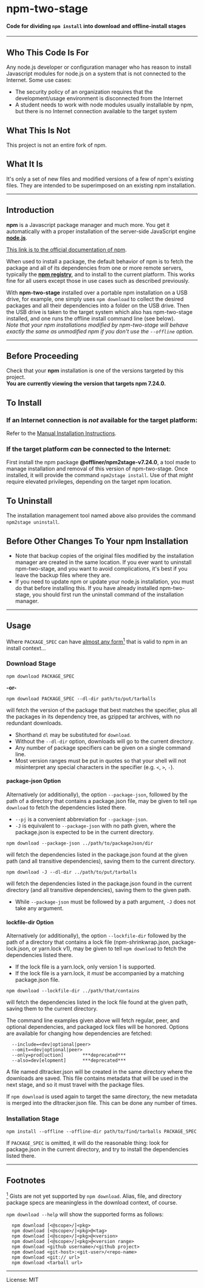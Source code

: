 # npm-two-stage
#### Code for dividing `npm install` into download and offline-install stages

_________________________

## Who This Code Is For
Any node.js developer or configuration manager who has reason to install
Javascript modules for node.js on a system that is not connected to the
Internet. Some use cases:
- The security policy of an organization requires that the development/usage
 environment is disconnected from the Internet
- A student needs to work with node modules usually installable by npm, but
 there is no Internet connection available to the target system

## What This Is Not
This project is not an entire fork of npm.
## What It Is
It's only a set of new files and modified versions of a few of npm's
existing files. They are intended to be superimposed on an existing
npm installation.
_________________________

## Introduction
**npm** is a Javascript package manager and much more. You get it automatically
with a proper installation of the server-side JavaScript engine
**[node.js](http://nodejs.org/download/)**.
 
[This link is to the official documentation of npm](https://docs.npmjs.com/).  

When used to install a package, the default behavior of npm is to fetch the
package and all of its dependencies from one or more remote servers, typically
the **[npm registry](https://docs.npmjs.com/misc/registry)**, and to install
to the current platform. This works fine for all users except those in use
cases such as described previously.  

With **npm-two-stage** installed over a portable npm installation on a USB
drive, for example, one simply uses `npm download` to collect the desired
packages and all their dependencies into a folder on the USB drive. Then
the USB drive is taken to the target system which also has npm-two-stage
installed, and one runs the offline install command line (see below).  
_Note that your npm installations modified by npm-two-stage will behave exactly
the same as unmodified npm if you don't use the `--offline` option._
_________________________

## Before Proceeding
Check that your **npm** installation is one of the versions targeted by
this project.<br>
**You are currently viewing the version that targets npm 7.24.0.**

## To Install
### If an Internet connection is *not* available for the target platform:
Refer to the [Manual Installation Instructions](docs/MANUAL-INSTALL.md).  

### If the target platform *can* be connected to the Internet:
First install the npm package **@offliner/npm2stage-v7.24.0**, a tool made
to manage installation and removal of this version of npm-two-stage.
Once installed, it will provide the command `npm2stage install`.
Use of that *might* require elevated privileges, depending on the target
npm location.

## To Uninstall
The installation management tool named above also provides the command
`npm2stage uninstall`.

## Before Other Changes To Your npm Installation
* Note that backup copies of the original files modified by the installation
 manager are created in the same location. If you ever want to uninstall
 npm-two-stage, and you want to avoid complications, it's best if you leave
 the backup files where they are.
* If you need to update npm or update your node.js installation, you must
 do that before installing this. If you have already installed npm-two-stage,
 you should first run the uninstall command of the installation manager.
_________________________

## Usage
<a id="src1"></a>Where `PACKAGE_SPEC` can have [almost any form<sup>1</sup>](#fn1) that is valid to npm in an install context...

### Download Stage
```
npm download PACKAGE_SPEC
```
**-or-**
```
npm download PACKAGE_SPEC --dl-dir path/to/put/tarballs
```
will fetch the version of the package that best matches the specifier, plus
all the packages in its dependency tree, as gzipped tar archives, with no
redundant downloads.  
* Shorthand `dl` may be substituted for `download`.  
* Without the `--dl-dir` option, downloads will go to the current directory.  
* Any number of package specifiers can be given on a single command line.  
* Most version ranges must be put in quotes so that your shell will not
 misinterpret any special characters in the specifier
 (e.g. `<`, `>`, `-`).

#### package-json Option
Alternatively (or additionally), the option `--package-json`, followed
by the path of a directory that contains a package.json file, may be given to
tell `npm download` to fetch the dependencies listed there.
* `--pj` is a convenient abbreviation for `--package-json`.
* `-J` is equivalent to `--package-json` with no path given, where the
package.json is expected to be in the current directory.

```
npm download --package-json ../path/to/packageJson/dir
```
will fetch the dependencies listed in the package.json found at the given path
(and all transitive dependencies), saving them to the current directory.
```
npm download -J --dl-dir ../path/to/put/tarballs
```
will fetch the dependencies listed in the package.json found in the current
directory (and all transitive dependencies), saving them to the given path.
* While `--package-json` must be followed by a path argument, `-J` does not
 take any argument.

#### lockfile-dir Option
Alternatively (or additionally), the option `--lockfile-dir` followed by the
path of a directory that contains a lock file (npm-shrinkwrap.json,
package-lock.json, or yarn.lock v1), may be given to tell `npm download` to
fetch the dependencies listed there.
* If the lock file is a yarn.lock, only version 1 is supported.
* If the lock file is a yarn.lock, it *must* be accompanied by a matching
 package.json file.
```
npm download --lockfile-dir ../path/that/contains
```
will fetch the dependencies listed in the lock file found at the given path,
saving them to the current directory.

The command line examples given above will fetch regular, peer, and optional
dependencies, and packaged lock files will be honored.
Options are available for changing how dependencies are fetched:
```
  --include=<dev|optional|peer>
  --omit=<dev|optional|peer>
  --only=prod[uction]       ***deprecated***
  --also=dev[elopment]      ***deprecated***
```

A file named dltracker.json will be created in the same directory where the
downloads are saved. This file contains metadata that will be used in the
next stage, and so it must travel with the package files.  

If `npm download` is used again to target the same directory, the new metadata
is merged into the dltracker.json file. This can be done any number of times.  

### Installation Stage
```
npm install --offline --offline-dir path/to/find/tarballs PACKAGE_SPEC
```

If `PACKAGE_SPEC` is omitted, it will do the reasonable thing: look for
package.json in the current directory, and try to install the dependencies
listed there.

_________________________
## Footnotes
<a id="fn1" href="#src1"><sup>1</sup></a> Gists are not yet supported by `npm download`. Alias, file, and directory package specs are meaningless in the download context, of course.

`npm download --help` will show the supported forms as follows:
```
  npm download [<@scope>/]<pkg>
  npm download [<@scope>/]<pkg>@<tag>
  npm download [<@scope>/]<pkg>@<version>
  npm download [<@scope>/]<pkg>@<version range>
  npm download <github username>/<github project>
  npm download <git-host>:<git-user>/<repo-name>
  npm download <git:// url>
  npm download <tarball url>
```        

        
_________________________

License: MIT

